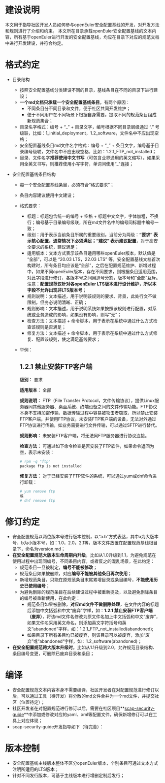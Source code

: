# 建设说明

本文用于指导社区开发人员如何参与openEuler安全配置基线的开发，对开发方法和规则进行了介绍和约束。
本文所在目录承载openEuler安全配置基线的文本内容，所有基于openEuler进行开发的安全配置基线，均应在目录下对应的规范文档中进行开发建设，并符合约定。

# 格式约定

- 目录结构
  
  - 按照安全配置基线分类建设不同的目录，基线条目在不同的目录下进行建设；
  - **一个md文档只承载一个安全配置基线条目**，有两个原因：
    - 不同条目分不同目录和文件，便于社区共同开发维护；
    - 便于不同用户在不同场景下根据自身需要，提取不同的规范条目组成新规范集合；
  - 目录名字格式：编号 + “_” + 目录文字，编号根据不同目录层级通过 “.” 号级联，比如：1\_initial\_deployment，1.2\_software，文件名中不应出现空格；
  - 安全配置基线条目md文件名字格式：编号 + “_” + 条目文字，编号基于目录编号级联，文件名中不应出现空格，比如：1.2.1\_FTP\_not\_installed；
  - 目录、文件名字**推荐使用中文书写**（可包含业界通用的英文缩写），如果采用全英文书写，则推荐使用小写字符，单词间使用“_"连接；
  
- 安全配置基线条目结构

  - 每一个安全配置基线条目，必须符合“格式要求”；

  - 条目内容建议使用中文建设；

  - 格式要求：
    - 标题：标题包含统一的编号 + 空格 + 标题中文文字，字体加粗，不换行；编号基于目录编号级联，所在md文件名中的编号同标题中编号一致；
    - 级别：用于表示当前条目所属的重要级别，当前分为两级：**“要求” 表示核心配置，通常情况下必须满足；“建议” 表示建议配置**，对于高安全要求的系统，建议满足；
    - 适用版本：文本方式表示该条目适用哪些openEuler版本，默认值是 “全部”，可以是 “20.03 LTS，22.03 LTS” 等，安全配置基线文档首次构建时，所有条目均应该是“全部”，之后在配置规范维护、新增过程中，如果不同openEuler版本，存在不同要求，则根据条目适用范围，对此字段进行修订，各版本号之间用逗号分割，版本号和“全部”互斥。注意：**配置规范仅针对各openEuler LTS版本进行设计维护，所以本字段不允许出现非LTS版本号**；
    - 规则说明：文本描述，用于说明该规则的要求、背景，此处行文不做限制，但务必说明清晰、正确；
    - 规则影响：文本描述，用于说明系统如果按照该规则进行配置，对系统或业务造成的影响，如果没有影响，则写“无”；
    - 检查方法：文本描述 + 命令脚本，用于表示在系统中通过什么方式检查该规则是否满足；
    - 修复方法：文本描述 + 命令脚本，用于表示在系统中通过什么方式修复、配置该规则，使之满足基线要求；
    
  - 举例：

    ## 1.2.1 禁止安装FTP客户端

    **级别：** 要求

    **适用版本：** 全部

    **规则说明：** FTP（File Transfer Protocol，文件传输协议），提供Linux服务器同其他服务器、桌面系统、终端设备之间的文件传输功能。FTP协议本身不支持加密传输，数据传输过程中容易被攻击者窃取，所以禁止安装FTP客户端，并使用FTP协议。未安装FTP客户端的设备，无法对外通过FTP协议进行传输，如业务需要进行文件传输，可以通过SFTP进行替代。
    
    **规则影响：** 未安装FTP客户端，将无法同FTP服务器进行协议连接。

    **检查方法：**
可通过如下命令检查是否安装了FTP软件，如果命令返回为空，表示未安装：
    
    ```bash
    # rpm -q "ftp"
    package ftp is not installed
    ```
    
    **修复方法：**
对于已经安装了FTP软件的系统，可以通过yum或dnf命令进行卸载：
    
    ```bash
    # yum remove ftp
    或
    # dnf remove ftp
    ```

# 修订约定

- 安全配置规范以两位版本号进行版本控制，以“a.b”方式表达，其中a为大版本号，b为小版本号，如：1.0，2.0，2.1等，版本文件放置在配置规范基线根目录下，命名为version.md；
- **在安全配置规范大版本生命周期内升级**，比如从1.0升级到1.1，为避免规范在使用过程中出现同编号，不同条目内容，或者反之的混乱场景，在此约定：
  - 规范条目一旦被制定，**编号不能被修改**；
  - 规范条目如果被删除，对应**编号不能被其他条目再次使用**；
  - 新增规范条目，只能在原规范条目末尾累增目录或条目编号，**不能使用历史已使用编号**；
  - 为避免删除的规范条目在后续建设过程中被重新提及，以及避免删除条目的编号被重新使用，在此约定：
    - 规范条目如果被删除，**对应md文件不做删除处理**，在文件内容的标题后添加中文括弧和中文“废弃”字样，如：**1.2.1 禁止安装FTP客户端（废弃）**，将该md文件名修改为原文件名加上中文括弧和中文“废弃”，如果文件名采用英文命名，则添加英文字符括号和英文“abandoned”字样，如：1.2.1\_FTP\_not\_installed(abandoned);
    - 如果目录下所有条目均已被废弃，则该目录可以被废弃，添加“废弃”或“abandoned“字样，如：1.2\_software(abandoned)；
- **在安全配置规范跨大版本升级时**，比如从1.1升级到2.0，允许规范目录结构、条目编号变更，可删除已废弃目录和条目；

# 编译

- 安全配置规范文本内容本身不需要编译，社区开发者在对配置规范进行修订以后，可以通过工具（待开发）将分散的md文件合并为一个md文件，并提交社区（位置待定）；
- 社区开发者在对配置规范进行修订以后，需要在社区项目**[scap-security-guide](https://gitee.com/src-openeuler/scap-security-guide)**中添加或修改对应的yaml、xml等配置文件，确保新增修订可以在工具上对应体现；
- scap-security-guide开发指导如下（待完善）：

# 版本控制

  - 安全配置基线主线版本整体不区分openEuler版本，个别条目可通过文本方式注明所适用的LTS版本；
  - 针对不同发行版本，可基于主线版本进行增删定制后发行；